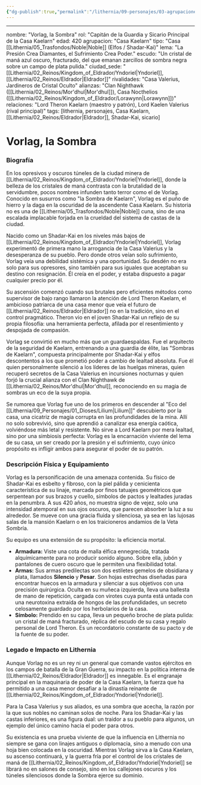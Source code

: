 ```yaml
---
{"dg-publish":true,"permalink":"/lithernia/09-personajes/03-agrupaciones/casa-kaelarn/vorlag-la-sombra/"}
---
```


---

nombre: "Vorlag, la Sombra"
rol: "Capitán de la Guardia y Sicario Principal de la Casa Kaelarn"
edad: 420
agrupacion: "Casa Kaelarn"
tipo: "Casa [[Lithernia/05_Trasfondos/Noble\|Noble]] (Elfos / Shadar-Kai)"
lema: "La Presión Crea Diamantes, el Sufrimiento Crea Poder."
escudo: "Un cristal de maná azul oscuro, fracturado, del que emanan zarcillos de sombra negra sobre un campo de plata pulida."
ciudad_sede: "[[Lithernia/02_Reinos/Kingdom_of_Eldrador/Yndoriel\|Yndoriel]], [[Lithernia/02_Reinos/Eldrador\|Eldrador]]"
rivalidades: "Casa Valerius, Jardineros de Cristal Oculto"
alianzas: "Clan Nighthawk ([[Lithernia/02_Reinos/Mor'dhul\|Mor'dhul]]), Casa Nocthelios ([[Lithernia/02_Reinos/Kingdom_of_Eldrador/Lorawynn\|Lorawynn]])"
relaciones: "Lord Theron Kaelarn (maestro y patrón), Lord Kaelen Valerius (rival principal)"
tags: [lithernia, personajes, Casa Kaelarn, [[Lithernia/02_Reinos/Eldrador\|Eldrador]], Shadar-Kai, sicario]
# Vorlag, la Sombra

### Biografía

En los opresivos y oscuros túneles de la ciudad minera de [[Lithernia/02_Reinos/Kingdom_of_Eldrador/Yndoriel\|Yndoriel]], donde la belleza de los cristales de maná contrasta con la brutalidad de la servidumbre, pocos nombres infunden tanto terror como el de Vorlag. Conocido en susurros como "la Sombra de Kaelarn", Vorlag es el puño de hierro y la daga en la oscuridad de la ascendente Casa Kaelarn. Su historia no es una de [[Lithernia/05_Trasfondos/Noble\|Noble]] cuna, sino de una escalada implacable forjada en la crueldad del sistema de castas de la ciudad.

Nacido como un Shadar-Kai en los niveles más bajos de [[Lithernia/02_Reinos/Kingdom_of_Eldrador/Yndoriel\|Yndoriel]], Vorlag experimentó de primera mano la arrogancia de la Casa Valerius y la desesperanza de su pueblo. Pero donde otros veían solo sufrimiento, Vorlag veía una debilidad sistémica y una oportunidad. Su desdén no era solo para sus opresores, sino también para sus iguales que aceptaban su destino con resignación. Él creía en el poder, y estaba dispuesto a pagar cualquier precio por él.

Su ascensión comenzó cuando sus brutales pero eficientes métodos como supervisor de bajo rango llamaron la atención de Lord Theron Kaelarn, el ambicioso patriarca de una casa menor que veía el futuro de [[Lithernia/02_Reinos/Eldrador\|Eldrador]] no en la tradición, sino en el control pragmático. Theron vio en el joven Shadar-Kai un reflejo de su propia filosofía: una herramienta perfecta, afilada por el resentimiento y despojada de compasión.

Vorlag se convirtió en mucho más que un guardaespaldas. Fue el arquitecto de la seguridad de Kaelarn, entrenando a una guardia de élite, las "Sombras de Kaelarn", compuesta principalmente por Shadar-Kai y elfos descontentos a los que prometió poder a cambio de lealtad absoluta. Fue él quien personalmente silenció a los líderes de las huelgas mineras, quien recuperó secretos de la Casa Valerius en incursiones nocturnas y quien forjó la crucial alianza con el Clan Nighthawk de [[Lithernia/02_Reinos/Mor'dhul\|Mor'dhul]], reconociendo en su magia de sombras un eco de la suya propia.

Se rumorea que Vorlag fue uno de los primeros en descender al "Eco del [[Lithernia/09_Personajes/01_Dioses/Lilium\|Lilium]]" descubierto por la casa, una cicatriz de magia corrupta en las profundidades de la mina. Allí no solo sobrevivió, sino que aprendió a canalizar esa energía caótica, volviéndose más letal y resistente. No sirve a Lord Kaelarn por mera lealtad, sino por una simbiosis perfecta: Vorlag es la encarnación viviente del lema de su casa, un ser creado por la presión y el sufrimiento, cuyo único propósito es infligir ambos para asegurar el poder de su patrón.

### Descripción Física y Equipamiento

Vorlag es la personificación de una amenaza contenida. Su físico de Shadar-Kai es esbelto y fibroso, con la piel pálida y cenicienta característica de su linaje, marcada por finos tatuajes geométricos que serpentean por sus brazos y cuello, símbolos de pactos y lealtades juradas en la penumbra. A sus 420 años, no muestra signo de vejez, solo una intensidad atemporal en sus ojos oscuros, que parecen absorber la luz a su alrededor. Se mueve con una gracia fluida y silenciosa, ya sea en las lujosas salas de la mansión Kaelarn o en los traicioneros andamios de la Veta Sombría.

Su equipo es una extensión de su propósito: la eficiencia mortal.
*   **Armadura:** Viste una cota de malla élfica ennegrecida, tratada alquímicamente para no producir sonido alguno. Sobre ella, jubón y pantalones de cuero oscuro que le permiten una flexibilidad total.
*   **Armas:** Sus armas predilectas son dos estiletes gemelos de obsidiana y plata, llamados **Silencio** y **Pesar**. Son hojas estrechas diseñadas para encontrar huecos en la armadura y silenciar a sus objetivos con una precisión quirúrgica. Oculta en su muñeca izquierda, lleva una ballesta de mano de repetición, cargada con virotes cuya punta está untada con una neurotoxina extraída de hongos de las profundidades, un secreto celosamente guardado por los herbolarios de la casa.
*   **Símbolo:** Prendido en su capa, lleva un pequeño broche de plata pulida: un cristal de maná fracturado, réplica del escudo de su casa y regalo personal de Lord Theron. Es un recordatorio constante de su pacto y de la fuente de su poder.

### Legado e Impacto en Lithernia

Aunque Vorlag no es un rey ni un general que comande vastos ejércitos en los campos de batalla de la Gran Guerra, su impacto en la política interna de [[Lithernia/02_Reinos/Eldrador\|Eldrador]] es innegable. Es el engranaje principal en la maquinaria de poder de la Casa Kaelarn, la fuerza que ha permitido a una casa menor desafiar a la dinastía reinante de [[Lithernia/02_Reinos/Kingdom_of_Eldrador/Yndoriel\|Yndoriel]].

Para la Casa Valerius y sus aliados, es una sombra que acecha, la razón por la que sus nobles no caminan solos de noche. Para los Shadar-Kai y las castas inferiores, es una figura dual: un traidor a su pueblo para algunos, un ejemplo del único camino hacia el poder para otros.

Su existencia es una prueba viviente de que la influencia en Lithernia no siempre se gana con linajes antiguos o diplomacia, sino a menudo con una hoja bien colocada en la oscuridad. Mientras Vorlag sirva a la Casa Kaelarn, su ascenso continuará, y la guerra fría por el control de los cristales de maná de [[Lithernia/02_Reinos/Kingdom_of_Eldrador/Yndoriel\|Yndoriel]] se librará no en salones de consejo, sino en los callejones oscuros y los túneles silenciosos donde la Sombra ejerce su dominio.
